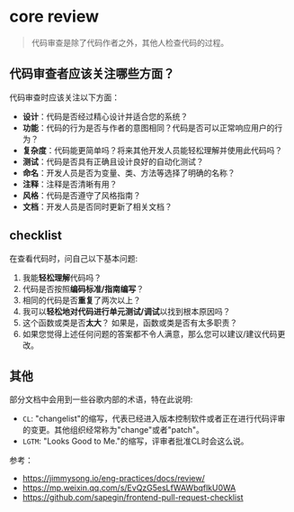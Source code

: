 # core review

> 代码审查是除了代码作者之外，其他人检查代码的过程。

## 代码审查者应该关注哪些方面？

代码审查时应该关注以下方面：

- **设计**：代码是否经过精心设计并适合您的系统？
- **功能**：代码的行为是否与作者的意图相同？代码是否可以正常响应用户的行为？
- **复杂度**：代码能更简单吗？将来其他开发人员能轻松理解并使用此代码吗？
- **测试**：代码是否具有正确且设计良好的自动化测试？
- **命名**：开发人员是否为变量、类、方法等选择了明确的名称？
- **注释**：注释是否清晰有用？
- **风格**：代码是否遵守了风格指南？
- **文档**：开发人员是否同时更新了相关文档？

## checklist

在查看代码时，问自己以下基本问题:

1. 我能**轻松理解**代码吗？
2. 代码是否按照**编码标准/指南编写**？
3. 相同的代码是否**重复**了两次以上？
4. 我可以**轻松地对代码进行单元测试/调试**以找到根本原因吗？
5. 这个函数或类是否**太大**？ 如果是，函数或类是否有太多职责？
6. 如果您觉得上述任何问题的答案都不令人满意，那么您可以建议/建议代码更改。

## 其他

部分文档中会用到一些谷歌内部的术语，特在此说明:

- `CL`: "changelist"的缩写，代表已经进入版本控制软件或者正在进行代码评审的变更。其他组织经常称为"change"或者"patch"。
- `LGTM`: "Looks Good to Me."的缩写，评审者批准CL时会这么说。


参考：

- https://jimmysong.io/eng-practices/docs/review/
- https://mp.weixin.qq.com/s/EvQzG5esLfWAWbqflkU0WA
- https://github.com/sapegin/frontend-pull-request-checklist
